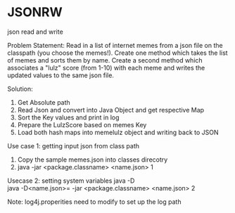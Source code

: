 # JSONRW
json read and write

Problem Statement: 
Read in a list of internet memes from a json file on the classpath (you choose the memes!). 
Create one method which takes the list of memes and sorts them by name. 
Create a second method which associates a "lulz" score (from 1-10) with each meme 
and writes the updated values to the same json file.

Solution:

1. Get Absolute path
2. Read Json and convert into Java Object and get respective Map
3. Sort the Key values and print in log
4. Prepare the LulzScore based on memes Key
5. Load both hash maps into memelulz object and writing back to JSON

Use case 1: getting input json from class path
  1. Copy the sample memes.json into classes direcotry
  2. java -jar <Path of the jar file> <package.classname> <name.json> 1

Usecase 2: setting system variables java -D  
  java -D<name.json>=<Path of the JSON> -jar <Path of the jar file> <package.classname> <name.json> 2
  

Note: log4j.properities need to modify to set up the log path
 
